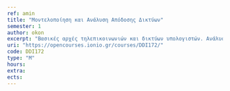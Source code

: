 ```yaml
---
ref: amin
title: "Μοντελοποίηση και Ανάλυση Απόδοσης Δικτύων"
semester: 1
author: okon  
excerpt: "Βασικές αρχές τηλεπικοινωνιών και δικτύων υπολογιστών. Ανάλυση απόδοσης σεθέματα πρόσβασης μέσου σε ενσύρματα και ασύρματα δίκτυα. Δρομολόγηση και αλγόριθμοι δρομολόγησης. Δίκτυα Αισθητήρων, ανάλυση κατανάλωσης ενέργειας και αλγόριθμοι επαναφόρτισης. Δικτυακές υπηρεσίες νέφους. Κατανεμημένες προσεγγίσεις διάχυσης της πληροφορίας και τοποθέτησης υπηρεσιών. Θαλάσσιαδίκτυα αισθητήρων. Δίκτυα αυτοκινούμενων."
uri: "https://opencourses.ionio.gr/courses/DDI172/"
code: DDI172
type: "M"
hours: 
extra:
ects:
---
```

